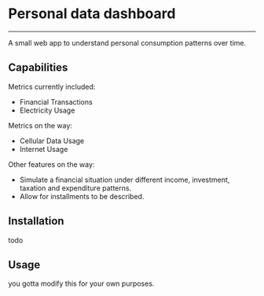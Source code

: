 # Personal data dashboard
-------------------------

A small web app to understand personal consumption patterns over time.

## Capabilities

Metrics currently included:
- Financial Transactions
- Electricity Usage

Metrics on the way:
- Cellular Data Usage
- Internet Usage

Other features on the way:
- Simulate a financial situation under different income, investment, taxation and expenditure patterns.
- Allow for installments to be described.

## Installation

todo

## Usage
you gotta modify this for your own purposes. 
